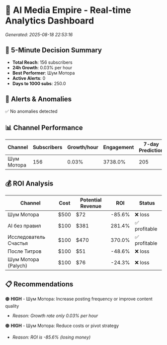 # 🚀 AI Media Empire - Real-time Analytics Dashboard

*Generated: 2025-08-18 22:53:16*

## 🎯 5-Minute Decision Summary

- **Total Reach**: 156 subscribers
- **24h Growth**: 0.03% per hour
- **Best Performer**: Шум Мотора
- **Active Alerts**: 0
- **Days to 1000 subs**: 250.0

## 🚨 Alerts & Anomalies

✅ No anomalies detected

## 📊 Channel Performance

| Channel | Subscribers | Growth/hour | Engagement | 7-day Prediction |
|---------|------------|-------------|------------|------------------|
| Шум Мотора | 156 | 0.03% | 3738.0% | 205 |

## 💰 ROI Analysis

| Channel | Cost | Potential Revenue | ROI | Status |
|---------|------|------------------|-----|--------|
| Шум Мотора | $500 | $72 | -85.6% | ❌ loss |
| AI без правил | $100 | $381 | 281.4% | ✅ profitable |
| Исследователь Счастья | $100 | $470 | 370.0% | ✅ profitable |
| После Титров | $100 | $51 | -48.6% | ❌ loss |
| Шум Мотора (Palych) | $100 | $76 | -24.3% | ❌ loss |

## 📋 Recommendations

🟠 **HIGH** - Шум Мотора: Increase posting frequency or improve content quality
   - *Reason: Growth rate only 0.03% per hour*

🟠 **HIGH** - Шум Мотора: Reduce costs or pivot strategy
   - *Reason: ROI is -85.6% (losing money)*

